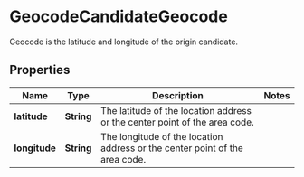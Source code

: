 

# GeocodeCandidateGeocode

Geocode is the latitude and longitude of the origin candidate.

## Properties

| Name | Type | Description | Notes |
|------------ | ------------- | ------------- | -------------|
|**latitude** | **String** | The latitude of the location address or the center point of the area code. |  |
|**longitude** | **String** | The longitude of the location address or the center point of the area code. |  |



